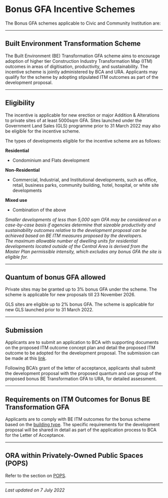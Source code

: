# Bonus GFA Incentive Schemes

The Bonus GFA schemes applicable to Civic and Community Institution are:

---

## Built Environment Transformation Scheme

The Built Environment (BE) Transformation GFA scheme aims to encourage adoption of higher tier Construction Industry Transformation Map (ITM) outcomes in areas of digitisation, productivity, and sustainability. The incentive scheme is jointly administered by BCA and URA. Applicants may qualify for the scheme by adopting stipulated ITM outcomes as part of the development proposal.

---

## Eligibility

The incentive is applicable for new erection or major Addition & Alterations to private sites of at least 5000sqm GFA. Sites launched under the Government Land Sales (GLS) programme prior to 31 March 2022 may also be eligible for the incentive scheme.

The types of developments eligible for the incentive scheme are as follows:

**Residential**
- Condominium and Flats development  

**Non-Residential**
- Commercial, Industrial, and Institutional developments, such as office, retail, business parks, community building, hotel, hospital, or white site developments  

**Mixed use**
- Combination of the above  

*Smaller developments of less than 5,000 sqm GFA may be considered on a case-by-case basis if agencies determine that sizeable productivity and sustainability outcomes relative to the development proposal can be achieved based on BE ITM measures proposed by the developers.*  
*The maximum allowable number of dwelling units for residential developments located outside of the Central Area is derived from the Master Plan permissible intensity, which excludes any bonus GFA the site is eligible for.*

---

## Quantum of bonus GFA allowed

Private sites may be granted up to 3% bonus GFA under the scheme. The scheme is applicable for new proposals till 23 November 2026.  

GLS sites are eligible up to 2% bonus GFA. The scheme is applicable for new GLS launched prior to 31 March 2022.

---

## Submission

Applicants are to submit an application to BCA with supporting documents on the proposed ITM outcome concept plan and detail the proposed ITM outcome to be adopted for the development proposal. The submission can be made at this [link](https://form.gov.sg/610112199bdc0c00123abb25).

Following BCA’s grant of the letter of acceptance, applicants shall submit the development proposal with the proposed quantum and use group of the proposed bonus BE Transformation GFA to URA, for detailed assessment.

---

## Requirements on ITM Outcomes for Bonus BE Transformation GFA

Applicants are to comply with BE ITM outcomes for the bonus scheme based on the [building type](https://www.ura.gov.sg/-/media/Corporate/Guidelines/Development-control/Flats-Condominiums/BE-Transformation-building-type.pdf). The specific requirements for the development proposal will be shared in detail as part of the application process to BCA for the Letter of Acceptance.

---

## ORA within Privately-Owned Public Spaces (POPS)

Refer to the section on [POPS](https://www.ura.gov.sg/Corporate/Guidelines/Development-Control/gross-floor-area/GFA/Privately-OwnedPublicSpacesPOPS).

---

*Last updated on 7 July 2022*
